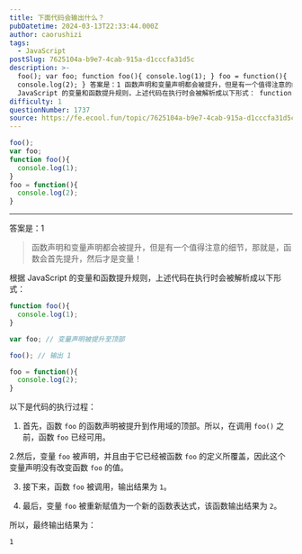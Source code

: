 ```yaml
---
title: 下面代码会输出什么？
pubDatetime: 2024-03-13T22:33:44.000Z
author: caorushizi
tags:
  - JavaScript
postSlug: 7625104a-b9e7-4cab-915a-d1cccfa31d5c
description: >-
  foo(); var foo; function foo(){ console.log(1); } foo = function(){
  console.log(2); } 答案是：1 函数声明和变量声明都会被提升，但是有一个值得注意的细节，那就是，函数会首先提升，然后才是变量！ 根据
  JavaScript 的变量和函数提升规则，上述代码在执行时会被解析成以下形式： function foo(){ 
difficulty: 1
questionNumber: 1737
source: https://fe.ecool.fun/topic/7625104a-b9e7-4cab-915a-d1cccfa31d5c
---
```


```js
foo();
var foo;
function foo(){
  console.log(1);
}
foo = function(){
  console.log(2);
}
```

---

答案是：1

> 函数声明和变量声明都会被提升，但是有一个值得注意的细节，那就是，函数会首先提升，然后才是变量！

根据 JavaScript 的变量和函数提升规则，上述代码在执行时会被解析成以下形式：

```javascript
function foo(){
  console.log(1);
}

var foo; // 变量声明被提升至顶部

foo(); // 输出 1

foo = function(){
  console.log(2);
}
```

以下是代码的执行过程：

1. 首先，函数 `foo` 的函数声明被提升到作用域的顶部。所以，在调用 `foo()` 之前，函数 `foo` 已经可用。

2.然后，变量 `foo` 被声明，并且由于它已经被函数 `foo` 的定义所覆盖，因此这个变量声明没有改变函数 `foo` 的值。

3.  接下来，函数 `foo` 被调用，输出结果为 `1`。

4. 最后，变量 `foo` 被重新赋值为一个新的函数表达式，该函数输出结果为 `2`。

所以，最终输出结果为：
```
1
```
